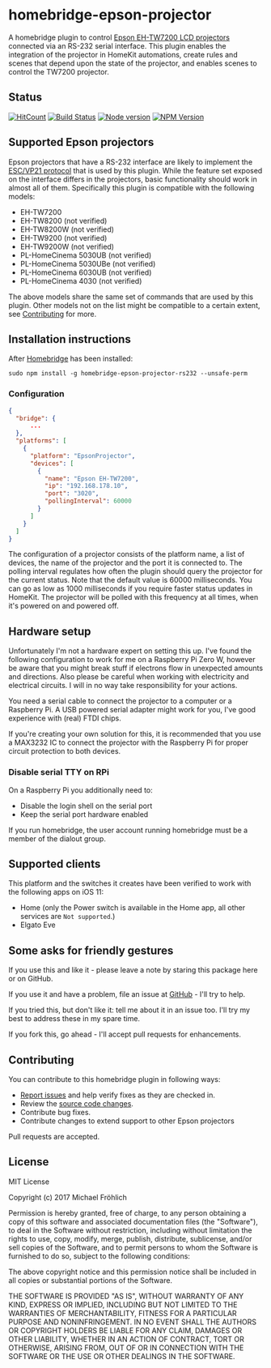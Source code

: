 # homebridge-epson-projector

A homebridge plugin to control [Epson EH-TW7200 LCD projectors](https://www.epson.de/products/projectors/home-cinema/epson-eh-tw7200) connected via an RS-232 serial interface. This plugin enables the integration of the projector in HomeKit automations, create rules and scenes that depend upon the state of the projector, and enables scenes to control the TW7200 projector.

## Status

[![HitCount](http://hits.dwyl.io/grover/homebridge-epson-projector-rs232.svg)](https://github.com/grover/homebridge-epson-projector-rs232)
[![Build Status](https://travis-ci.org/grover/homebridge-epson-projector-rs232.png?branch=master)](https://travis-ci.org/grover/homebridge-epson-projector-rs232)
[![Node version](https://img.shields.io/node/v/homebridge-epson-projector-rs232.svg?style=flat)](http://nodejs.org/download/)
[![NPM Version](https://badge.fury.io/js/homebridge-epson-projector-rs232.svg?style=flat)](https://npmjs.org/package/homebridge-epson-projector-rs232)

## Supported Epson projectors

Epson projectors that have a RS-232 interface are likely to implement the [ESC/VP21 protocol](https://www.google.de/search?q=ESC/VP21+protocol) that is used by this plugin. While the feature set exposed on the interface differs in the projectors, basic functionality should work in almost all of them. Specifically this plugin is compatible with the following models:

* EH-TW7200
* EH-TW8200  (not verified)
* EH-TW8200W (not verified)
* EH-TW9200 (not verified)
* EH-TW9200W (not verified)
* PL-HomeCinema 5030UB (not verified)
* PL-HomeCinema 5030UBe (not verified)
* PL-HomeCinema 6030UB (not verified)
* PL-HomeCinema 4030 (not verified)

The above models share the same set of commands that are used by this plugin. Other models not on the list might be compatible to a certain extent, see [Contributing](#Contributing) for more.

## Installation instructions

After [Homebridge](https://github.com/nfarina/homebridge) has been installed:

 ```sudo npm install -g homebridge-epson-projector-rs232 --unsafe-perm```

### Configuration

```json
{
  "bridge": {
      ...
  },
  "platforms": [
    {
      "platform": "EpsonProjector",
      "devices": [
        {
          "name": "Epson EH-TW7200",
          "ip": "192.168.178.10",
          "port": "3020",
          "pollingInterval": 60000
        }
      ]
    }
  ]
}
```

The configuration of a projector consists of the platform name, a list of devices, the name of the projector and the port it 
is connected to. The polling interval regulates how often the plugin should query the projector for the current status. Note that
the default value is 60000 milliseconds. You can go as low as 1000 milliseconds if you require faster status updates in HomeKit. The projector will be polled with this frequency at all times, when it's powered on and powered off.

## Hardware setup

Unfortunately I'm not a hardware expert on setting this up. I've found the following configuration to work for me on a Raspberry Pi Zero W, however be aware that you might break stuff if electrons flow in unexpected amounts and directions. Also please be careful when working with electricity and electrical circuits. I will in no way take responsibility for your actions.

You need a serial cable to connect the projector to a computer or a Raspberry Pi. A USB powered serial adapter might work for you, I've good experience with (real) FTDI chips.

If you're creating your own solution for this, it is recommended that you use a MAX3232 IC to connect the projector with the Raspberry Pi for proper circuit protection to both devices.

### Disable serial TTY on RPi

On a Raspberry Pi you additionally need to:

- Disable the login shell on the serial port
- Keep the serial port hardware enabled

If you run homebridge, the user account running homebridge must be a member of the dialout group.

## Supported clients

This platform and the switches it creates have been verified to work with the following apps on iOS 11:

* Home (only the Power switch is available in the Home app, all other services are `Not supported`.)
* Elgato Eve

## Some asks for friendly gestures

If you use this and like it - please leave a note by staring this package here or on GitHub.

If you use it and have a problem, file an issue at [GitHub](https://github.com/grover/homebridge-epson-projector/issues) - I'll try to help.

If you tried this, but don't like it: tell me about it in an issue too. I'll try my best
to address these in my spare time.

If you fork this, go ahead - I'll accept pull requests for enhancements.

## Contributing

You can contribute to this homebridge plugin in following ways:

- [Report issues](https://github.com/grover/homebridge-epson-projector/issues) and help verify fixes as they are checked in.
- Review the [source code changes](https://github.com/grover/homebridge-epson-projector/pulls).
- Contribute bug fixes.
- Contribute changes to extend support to other Epson projectors

Pull requests are accepted.

## License

MIT License

Copyright (c) 2017 Michael Fröhlich

Permission is hereby granted, free of charge, to any person obtaining a copy
of this software and associated documentation files (the "Software"), to deal
in the Software without restriction, including without limitation the rights
to use, copy, modify, merge, publish, distribute, sublicense, and/or sell
copies of the Software, and to permit persons to whom the Software is
furnished to do so, subject to the following conditions:

The above copyright notice and this permission notice shall be included in all
copies or substantial portions of the Software.

THE SOFTWARE IS PROVIDED "AS IS", WITHOUT WARRANTY OF ANY KIND, EXPRESS OR
IMPLIED, INCLUDING BUT NOT LIMITED TO THE WARRANTIES OF MERCHANTABILITY,
FITNESS FOR A PARTICULAR PURPOSE AND NONINFRINGEMENT. IN NO EVENT SHALL THE
AUTHORS OR COPYRIGHT HOLDERS BE LIABLE FOR ANY CLAIM, DAMAGES OR OTHER
LIABILITY, WHETHER IN AN ACTION OF CONTRACT, TORT OR OTHERWISE, ARISING FROM,
OUT OF OR IN CONNECTION WITH THE SOFTWARE OR THE USE OR OTHER DEALINGS IN THE
SOFTWARE.


